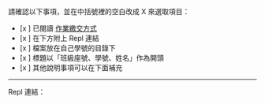 請確認以下事項，並在中括號裡的空白改成 X 來選取項目：
* [x ] 已閱讀 [作業繳交方式](https://hackmd.io/@nssh/nscsc/%2F%40nssh%2Fsummit-homework)
* [x ] 在下方附上 Repl 連結
* [x ] 檔案放在自己學號的目錄下
* [x ] 標題以「班級座號、學號、姓名」作為開頭
* [x ] 其他說明事項可以在下面補充

---

Repl 連結：
